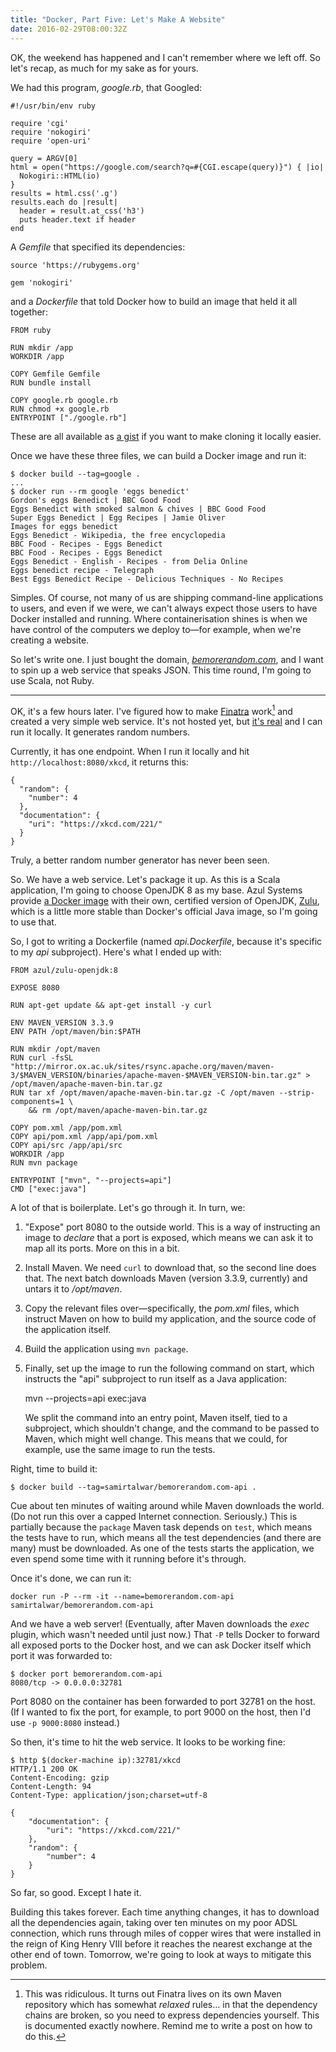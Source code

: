 ```yaml
---
title: "Docker, Part Five: Let's Make A Website"
date: 2016-02-29T08:00:32Z
---
```


OK, the weekend has happened and I can't remember where we left off. So let's recap, as much for my sake as for yours.

<!--more-->

We had this program, *google.rb*, that Googled:

    #!/usr/bin/env ruby

    require 'cgi'
    require 'nokogiri'
    require 'open-uri'

    query = ARGV[0]
    html = open("https://google.com/search?q=#{CGI.escape(query)}") { |io|
      Nokogiri::HTML(io)
    }
    results = html.css('.g')
    results.each do |result|
      header = result.at_css('h3')
      puts header.text if header
    end

A *Gemfile* that specified its dependencies:

    source 'https://rubygems.org'

    gem 'nokogiri'

and a *Dockerfile* that told Docker how to build an image that held it all together:

    FROM ruby

    RUN mkdir /app
    WORKDIR /app

    COPY Gemfile Gemfile
    RUN bundle install

    COPY google.rb google.rb
    RUN chmod +x google.rb
    ENTRYPOINT ["./google.rb"]

These are all available as [a gist][google.rb] if you want to make cloning it locally easier.

[google.rb]: https://gist.github.com/SamirTalwar/f0fd3b23fb98a3ecf197

Once we have these three files, we can build a Docker image and run it:

    $ docker build --tag=google .
    ...
    $ docker run --rm google 'eggs benedict'
    Gordon's eggs Benedict | BBC Good Food
    Eggs Benedict with smoked salmon & chives | BBC Good Food
    Super Eggs Benedict | Egg Recipes | Jamie Oliver
    Images for eggs benedict
    Eggs Benedict - Wikipedia, the free encyclopedia
    BBC Food - Recipes - Eggs Benedict
    BBC Food - Recipes - Eggs Benedict
    Eggs Benedict - English - Recipes - from Delia Online
    Eggs benedict recipe - Telegraph
    Best Eggs Benedict Recipe - Delicious Techniques - No Recipes

Simples. Of course, not many of us are shipping command-line applications to users, and even if we were, we can't always expect those users to have Docker installed and running. Where containerisation shines is when we have control of the computers we deploy to—for example, when we're creating a website.

So let's write one. I just bought the domain, [*bemorerandom.com*][bemorerandom.com], and I want to spin up a web service that speaks JSON. This time round, I'm going to use Scala, not Ruby.

[bemorerandom.com]: https://bemorerandom.com/

---

OK, it's a few hours later. I've figured how to make [Finatra][] work[^Finatra and Maven] and created a very simple web service. It's not hosted yet, but [it's real][bemorerandom.com repository] and I can run it locally. It generates random numbers.

[^Finatra and Maven]: This was ridiculous. It turns out Finatra lives on its own Maven repository which has somewhat *relaxed* rules… in that the dependency chains are broken, so you need to express dependencies yourself. This is documented exactly nowhere. Remind me to write a post on how to do this.

[Finatra]: https://twitter.github.io/finatra/
[bemorerandom.com repository]: https://github.com/SamirTalwar/bemorerandom.com

Currently, it has one endpoint. When I run it locally and hit `http://localhost:8080/xkcd`, it returns this:

    {
      "random": {
        "number": 4
      },
      "documentation": {
        "uri": "https://xkcd.com/221/"
      }
    }

Truly, a better random number generator has never been seen.

So. We have a web service. Let's package it up. As this is a Scala application, I'm going to choose OpenJDK 8 as my base. Azul Systems provide [a Docker image][azul/zulu-openjdk] with their own, certified version of OpenJDK, [Zulu][], which is a little more stable than Docker's official Java image, so I'm going to use that.

[azul/zulu-openjdk]: https://hub.docker.com/r/azul/zulu-openjdk/
[Zulu]: https://www.azul.com/products/zulu/

So, I got to writing a Dockerfile (named *api.Dockerfile*, because it's specific to my *api* subproject). Here's what I ended up with:

    FROM azul/zulu-openjdk:8

    EXPOSE 8080

    RUN apt-get update && apt-get install -y curl

    ENV MAVEN_VERSION 3.3.9
    ENV PATH /opt/maven/bin:$PATH

    RUN mkdir /opt/maven
    RUN curl -fsSL "http://mirror.ox.ac.uk/sites/rsync.apache.org/maven/maven-3/$MAVEN_VERSION/binaries/apache-maven-$MAVEN_VERSION-bin.tar.gz" > /opt/maven/apache-maven-bin.tar.gz
    RUN tar xf /opt/maven/apache-maven-bin.tar.gz -C /opt/maven --strip-components=1 \
        && rm /opt/maven/apache-maven-bin.tar.gz

    COPY pom.xml /app/pom.xml
    COPY api/pom.xml /app/api/pom.xml
    COPY api/src /app/api/src
    WORKDIR /app
    RUN mvn package

    ENTRYPOINT ["mvn", "--projects=api"]
    CMD ["exec:java"]

A lot of that is boilerplate. Let's go through it. In turn, we:

  1. "Expose" port 8080 to the outside world. This is a way of instructing an image to *declare* that a port is exposed, which means we can ask it to map all its ports. More on this in a bit.
  2. Install Maven. We need `curl` to download that, so the second line does that. The next batch downloads Maven (version 3.3.9, currently) and untars it to */opt/maven*.
  3. Copy the relevant files over—specifically, the *pom.xml* files, which instruct Maven on how to build my application, and the source code of the application itself.
  4. Build the application using `mvn package`.
  5. Finally, set up the image to run the following command on start, which instructs the "api" subproject to run itself as a Java application:

        mvn --projects=api exec:java

     We split the command into an entry point, Maven itself, tied to a subproject, which shouldn't change, and the command to be passed to Maven, which might well change. This means that we could, for example, use the same image to run the tests.

Right, time to build it:

    $ docker build --tag=samirtalwar/bemorerandom.com-api .

Cue about ten minutes of waiting around while Maven downloads the world. (Do not run this over a capped Internet connection. Seriously.) This is partially because the `package` Maven task depends on `test`, which means the tests have to run, which means all the test dependencies (and there are many) must be downloaded. As one of the tests starts the application, we even spend some time with it running before it's through.

Once it's done, we can run it:

    docker run -P --rm -it --name=bemorerandom.com-api samirtalwar/bemorerandom.com-api

And we have a web server! (Eventually, after Maven downloads the *exec* plugin, which wasn't needed until just now.) That `-P` tells Docker to forward all exposed ports to the Docker host, and we can ask Docker itself which port it was forwarded to:

    $ docker port bemorerandom.com-api
    8080/tcp -> 0.0.0.0:32781

Port 8080 on the container has been forwarded to port 32781 on the host. (If I wanted to fix the port, for example, to port 9000 on the host, then I'd use `-p 9000:8080` instead.)

So then, it's time to hit the web service. It looks to be working fine:

    $ http $(docker-machine ip):32781/xkcd
    HTTP/1.1 200 OK
    Content-Encoding: gzip
    Content-Length: 94
    Content-Type: application/json;charset=utf-8

    {
        "documentation": {
            "uri": "https://xkcd.com/221/"
        },
        "random": {
            "number": 4
        }
    }

So far, so good. Except I hate it.

Building this takes forever. Each time anything changes, it has to download all the dependencies again, taking over ten minutes on my poor ADSL connection, which runs through miles of copper wires that were installed in the reign of King Henry VIII before it reaches the nearest exchange at the other end of town. Tomorrow, we're going to look at ways to mitigate this problem.
